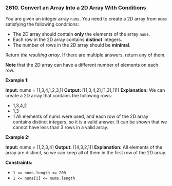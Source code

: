 ### 2610\. Convert an Array Into a 2D Array With Conditions

You are given an integer array `nums`. You need to create a 2D array from `nums` satisfying the following conditions:

*   The 2D array should contain **only** the elements of the array `nums`.
*   Each row in the 2D array contains **distinct** integers.
*   The number of rows in the 2D array should be **minimal**.

Return _the resulting array_. If there are multiple answers, return any of them.

**Note** that the 2D array can have a different number of elements on each row.

**Example 1:**

**Input:** nums = \[1,3,4,1,2,3,1\]
**Output:** \[\[1,3,4,2\],\[1,3\],\[1\]\]
**Explanation:** We can create a 2D array that contains the following rows:
- 1,3,4,2
- 1,3
- 1
All elements of nums were used, and each row of the 2D array contains distinct integers, so it is a valid answer.
It can be shown that we cannot have less than 3 rows in a valid array.

**Example 2:**

**Input:** nums = \[1,2,3,4\]
**Output:** \[\[4,3,2,1\]\]
**Explanation:** All elements of the array are distinct, so we can keep all of them in the first row of the 2D array.

**Constraints:**

*   `1 <= nums.length <= 200`
*   `1 <= nums[i] <= nums.length`
